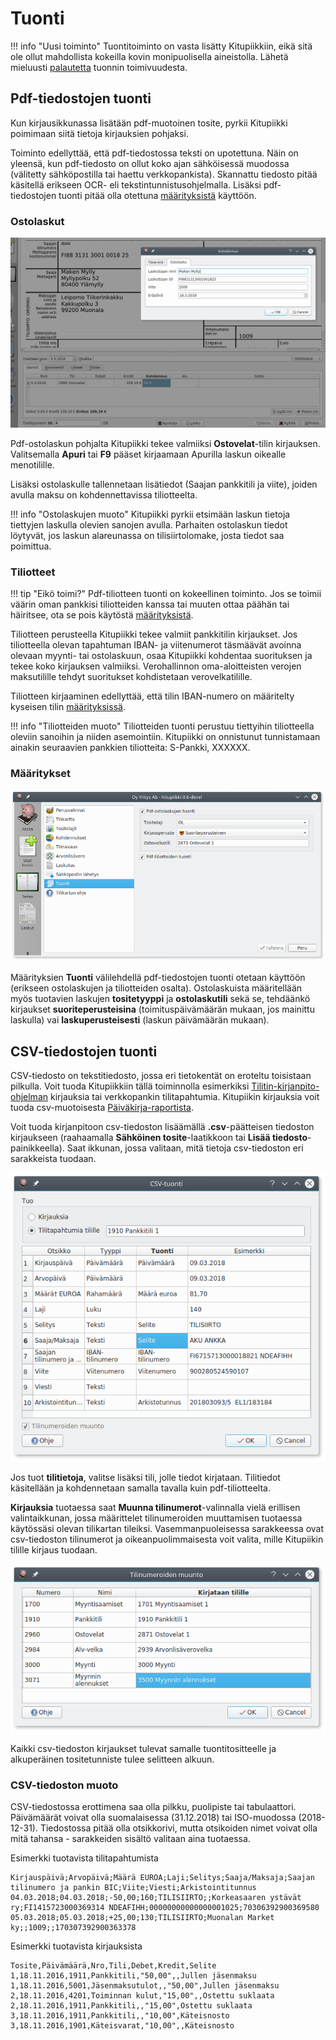# Tuonti

!!! info "Uusi toiminto"
    Tuontitoiminto on vasta lisätty Kitupiikkiin, eikä sitä ole ollut mahdollista kokeilla kovin monipuolisella aineistolla. Lähetä mieluusti [palautetta](https://form.jotformeu.com/73283959099374) tuonnin toimivuudesta.


## Pdf-tiedostojen tuonti

Kun kirjausikkunassa lisätään pdf-muotoinen tosite, pyrkii Kitupiikki poimimaan siitä tietoja kirjauksien pohjaksi.

Toiminto edellyttää, että pdf-tiedostossa teksti on upotettuna. Näin on yleensä, kun pdf-tiedosto on ollut koko ajan sähköisessä muodossa (välitetty sähköpostilla tai haettu verkkopankista). Skannattu tiedosto pitää käsitellä erikseen OCR- eli tekstintunnistusohjelmalla. Lisäksi pdf-tiedostojen tuonti pitää olla otettuna [määrityksistä](#maaritykset) käyttöön.

### Ostolaskut

![Ostolasku](ostolasku.png)

Pdf-ostolaskun pohjalta Kitupiikki tekee valmiiksi **Ostovelat**-tilin kirjauksen. Valitsemalla **Apuri** tai **F9** pääset kirjaamaan Apurilla laskun oikealle menotilille.

Lisäksi ostolaskulle tallennetaan lisätiedot (Saajan pankkitili ja viite), joiden avulla maksu on kohdennettavissa tiliotteelta.

!!! info "Ostolaskujen muoto"
    Kitupiikki pyrkii etsimään laskun tietoja tiettyjen laskulla olevien sanojen avulla. Parhaiten ostolaskun tiedot löytyvät, jos laskun alareunassa on tilisiirtolomake, josta tiedot saa poimittua.

### Tiliotteet

!!! tip "Eikö toimi?"
    Pdf-tiliotteen tuonti on kokeellinen toiminto. Jos se toimii väärin oman pankkisi tiliotteiden kanssa tai muuten ottaa päähän tai häiritsee, ota se pois käytöstä [määrityksistä](#maaritykset).

Tiliotteen perusteella Kitupiikki tekee valmiit pankkitilin kirjaukset. Jos tiliotteella olevan tapahtuman IBAN- ja viitenumerot täsmäävät avoinna olevaan myynti- tai ostolaskuun, osaa Kitupiikki kohdentaa suorituksen ja tekee koko kirjauksen valmiiksi. Verohallinnon oma-aloitteisten verojen maksutilille tehdyt suoritukset kohdistetaan verovelkatilille.

Tiliotteen kirjaaminen edellyttää, että tilin IBAN-numero on määritelty kyseisen tilin [määrityksissä](/maaritykset/tilikartta).

!!! info "Tiliotteiden muoto"
    Tiliotteiden tuonti perustuu tiettyihin tiliotteella oleviin sanoihin ja niiden asemointiin. Kitupiikki on onnistunut tunnistamaan ainakin seuraavien pankkien tiliotteita: S-Pankki, XXXXXX.

### Määritykset

![Tuontimääritykset](tuontimaaritys.png)

Määrityksien **Tuonti** välilehdellä pdf-tiedostojen tuonti otetaan käyttöön (erikseen ostolaskujen ja tiliotteiden osalta). Ostolaskuista määritellään myös tuotavien laskujen **tositetyyppi** ja **ostolaskutili** sekä se, tehdäänkö kirjaukset **suoriteperusteisina** (toimituspäivämäärän mukaan, jos mainittu laskulla) vai **laskuperusteisesti** (laskun päivämäärän mukaan).

## CSV-tiedostojen tuonti

CSV-tiedosto on tekstitiedosto, jossa eri tietokentät on eroteltu toisistaan pilkulla. Voit tuoda Kitupiikkiin tällä toiminnolla esimerkiksi [Tilitin-kirjanpito-ohjelman](http://helineva.net/tilitin) kirjauksia tai verkkopankin tilitapahtumia. Kitupiikin kirjauksia voit tuoda csv-muotoisesta [Päiväkirja-raportista](/tulosteet#paivakirja).

Voit tuoda kirjanpitoon csv-tiedoston lisäämällä **.csv**-päätteisen tiedoston kirjaukseen (raahaamalla **Sähköinen tosite**-laatikkoon tai **Lisää tiedosto**-painikkeella). Saat ikkunan, jossa valitaan, mitä tietoja csv-tiedoston eri sarakkeista tuodaan.

![Tilitapahtumien tuonti](tapahtumat.png)

Jos tuot **tilitietoja**, valitse lisäksi tili, jolle tiedot kirjataan. Tilitiedot käsitellään ja kohdennetaan samalla tavalla kuin pdf-tiliotteelta.

**Kirjauksia** tuotaessa saat **Muunna tilinumerot**-valinnalla vielä erillisen valintaikkunan, jossa määrittelet tilinumeroiden muuttamisen tuotaessa käytössäsi olevan tilikartan tileiksi. Vasemmanpuoleisessa sarakkeessa ovat csv-tiedoston tilinumerot ja oikeanpuolimmaisesta voit valita, mille Kitupiikin tilille kirjaus tuodaan.

![Tilinumeroiden muunto](muunto.png)

Kaikki csv-tiedoston kirjaukset tulevat samalle tuontitositteelle ja alkuperäinen tositetunniste tulee selitteen alkuun.

### CSV-tiedoston muoto

CSV-tiedostossa erottimena saa olla pilkku, puolipiste tai tabulaattori. Päivämäärät voivat olla suomalaisessa (31.12.2018) tai ISO-muodossa (2018-12-31). Tiedostossa pitää olla otsikkorivi, mutta otsikoiden nimet voivat olla mitä tahansa - sarakkeiden sisältö valitaan aina tuotaessa.

Esimerkki tuotavista tilitapahtumista
```
Kirjauspäivä;Arvopäivä;Määrä EUROA;Laji;Selitys;Saaja/Maksaja;Saajan tilinumero ja pankin BIC;Viite;Viesti;Arkistointitunnus
04.03.2018;04.03.2018;-50,00;160;TILISIIRTO;;Korkeasaaren ystävät ry;FI1415723000369314 NDEAFIHH;00000000000000001025;70306392900369580
05.03.2018;05.03.2018;+25,00;130;TILISIIRTO;Muonalan Market ky;;1009;;170307392900363378

```

Esimerkki tuotavista kirjauksista
```
Tosite,Päivämäärä,Nro,Tili,Debet,Kredit,Selite
1,18.11.2016,1911,Pankkitili,"50,00",,Jullen jäsenmaksu
1,18.11.2016,5001,Jäsenmaksutulot,,"50,00",Jullen jäsenmaksu
2,18.11.2016,4201,Toiminnan kulut,"15,00",,Ostettu suklaata
2,18.11.2016,1911,Pankkitili,,"15,00",Ostettu suklaata
3,18.11.2016,1911,Pankkitili,,"10,00",Käteisnosto
3,18.11.2016,1901,Käteisvarat,"10,00",,Käteisnosto
```
